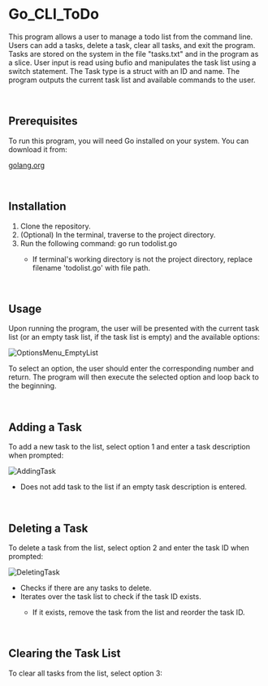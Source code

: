 # Go_CLI_ToDo


<!-- Program overview -->
This program allows a user to manage a todo list from the command line. Users can add a tasks, delete a task, clear all tasks, and exit the program. Tasks are stored on the system in the file "tasks.txt" and in the program as a slice. User input is read using bufio and manipulates the task list using a switch statement. The Task type is a struct with an ID and name. The program outputs the current task list and available commands to the user.

<br>

<!-- Prerequisites -->
<h2>Prerequisites</h2>
To run this program, you will need Go installed on your system. You can download it from:

[golang.org](https://go.dev/)

<br>


<!-- Installation -->
<h2>Installation</h2>
<ol>
  <li>
    Clone the repository.
  </li>
  <li>
    (Optional) In the terminal, traverse to the project directory.
  </li>
  <li>
    Run the following command: go run todolist.go
  </li>
  <ul>
    <li>
      If terminal's working directory is not the project directory, replace filename 'todolist.go' with file path.
    </li>
  </ul>
</ol>

<br>


<!-- Usage -->
<h2>Usage</h2>
Upon running the program, the user will be presented with the current task list (or an empty task list, if the task list is empty) and the available options:

![OptionsMenu_EmptyList](https://user-images.githubusercontent.com/96446640/236118835-15f89bcd-f41d-4ced-999b-8af934860fe7.png)

To select an option, the user should enter the corresponding number and return. The program will then execute the selected option and loop back to the beginning.

<br>


<!-- Adding a Task -->
<h2>Adding a Task</h2>
To add a new task to the list, select option 1 and enter a task description when prompted:

![AddingTask](https://user-images.githubusercontent.com/96446640/236120285-332f27bb-3619-4d88-9aa2-14d92dea6826.png)

<ul>
  <li>
    Does not add task to the list if an empty task description is entered.
  </li>
</ul>

<br>


<!-- Deleting a Task -->
<h2>Deleting a Task</h2>
To delete a task from the list, select option 2 and enter the task ID when prompted:

![DeletingTask](https://user-images.githubusercontent.com/96446640/236121606-610071be-1d89-4f92-824a-d06248e8807f.png)

<ul>
  <li>
    Checks if there are any tasks to delete.
  </li>
  <li>
    Iterates over the task list to check if the task ID exists.
  </li>
  <ul>
    <li>
      If it exists, remove the task from the list and reorder the task ID.
    </li>
  </ul>
</ul>

<br>


<!-- Clearing the Task List -->
<h2>Clearing the Task List</h2>
To clear all tasks from the list, select option 3:


